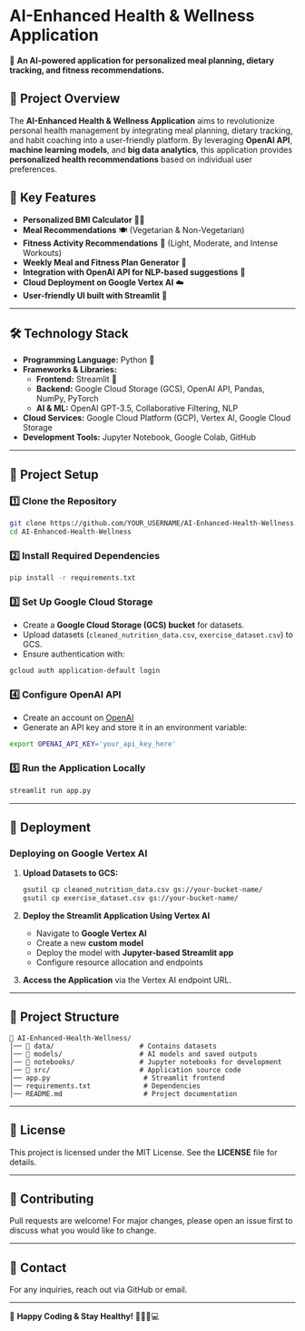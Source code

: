 # AI-Enhanced Health & Wellness Application

🚀 **An AI-powered application for personalized meal planning, dietary tracking, and fitness recommendations.**

## 📌 Project Overview
The **AI-Enhanced Health & Wellness Application** aims to revolutionize personal health management by integrating meal planning, dietary tracking, and habit coaching into a user-friendly platform. By leveraging **OpenAI API**, **machine learning models**, and **big data analytics**, this application provides **personalized health recommendations** based on individual user preferences.

## 🎯 Key Features
- **Personalized BMI Calculator** 🏋️‍♂️
- **Meal Recommendations** 🍽️ (Vegetarian & Non-Vegetarian)
- **Fitness Activity Recommendations** 💪 (Light, Moderate, and Intense Workouts)
- **Weekly Meal and Fitness Plan Generator** 📅
- **Integration with OpenAI API for NLP-based suggestions** 🤖
- **Cloud Deployment on Google Vertex AI** ☁️
- **User-friendly UI built with Streamlit** 🎨

---

## 🛠️ Technology Stack
- **Programming Language:** Python 🐍
- **Frameworks & Libraries:**
  - **Frontend:** Streamlit 🎨
  - **Backend:** Google Cloud Storage (GCS), OpenAI API, Pandas, NumPy, PyTorch
  - **AI & ML:** OpenAI GPT-3.5, Collaborative Filtering, NLP
- **Cloud Services:** Google Cloud Platform (GCP), Vertex AI, Google Cloud Storage
- **Development Tools:** Jupyter Notebook, Google Colab, GitHub

---

## 🔧 Project Setup
### 1️⃣ Clone the Repository
```bash
git clone https://github.com/YOUR_USERNAME/AI-Enhanced-Health-Wellness.git
cd AI-Enhanced-Health-Wellness
```

### 2️⃣ Install Required Dependencies
```bash
pip install -r requirements.txt
```

### 3️⃣ Set Up Google Cloud Storage
- Create a **Google Cloud Storage (GCS) bucket** for datasets.
- Upload datasets (`cleaned_nutrition_data.csv`, `exercise_dataset.csv`) to GCS.
- Ensure authentication with:
```bash
gcloud auth application-default login
```

### 4️⃣ Configure OpenAI API
- Create an account on [OpenAI](https://platform.openai.com/)
- Generate an API key and store it in an environment variable:
```bash
export OPENAI_API_KEY='your_api_key_here'
```

### 5️⃣ Run the Application Locally
```bash
streamlit run app.py
```

---

## 🚀 Deployment
### Deploying on Google Vertex AI
1. **Upload Datasets to GCS:**
   ```bash
   gsutil cp cleaned_nutrition_data.csv gs://your-bucket-name/
   gsutil cp exercise_dataset.csv gs://your-bucket-name/
   ```
2. **Deploy the Streamlit Application Using Vertex AI**
   - Navigate to **Google Vertex AI**
   - Create a new **custom model**
   - Deploy the model with **Jupyter-based Streamlit app**
   - Configure resource allocation and endpoints
   
3. **Access the Application** via the Vertex AI endpoint URL.

---

## 📂 Project Structure
```
📁 AI-Enhanced-Health-Wellness/
│── 📂 data/                     # Contains datasets
│── 📂 models/                   # AI models and saved outputs
│── 📂 notebooks/                # Jupyter notebooks for development
│── 📂 src/                      # Application source code
│── app.py                       # Streamlit frontend
│── requirements.txt             # Dependencies
│── README.md                    # Project documentation
```

---

## 📜 License
This project is licensed under the MIT License. See the **LICENSE** file for details.

---

## 🤝 Contributing
Pull requests are welcome! For major changes, please open an issue first to discuss what you would like to change.

---

## 📧 Contact
For any inquiries, reach out via GitHub or email.

---

🚀 **Happy Coding & Stay Healthy!** 🏋️‍♀️🍎💻
